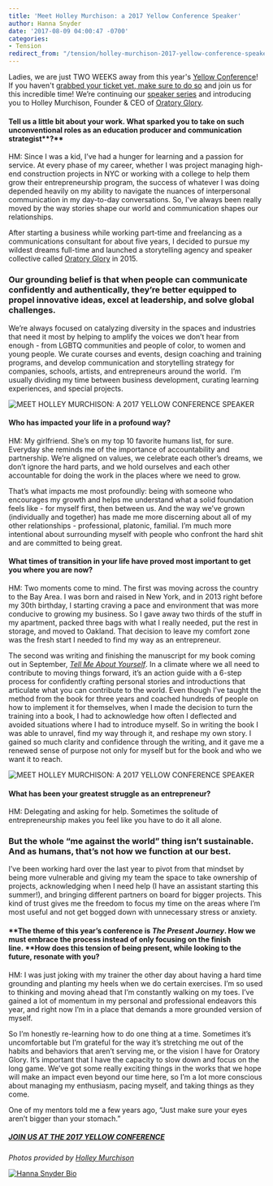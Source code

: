 ```yaml
---
title: 'Meet Holley Murchison: a 2017 Yellow Conference Speaker'
author: Hanna Snyder
date: '2017-08-09 04:00:47 -0700'
categories:
- Tension
redirect_from: "/tension/holley-murchison-2017-yellow-conference-speaker/"
---
```


Ladies, we are just TWO WEEKS away from this year's [Yellow Conference](http://yellowco.co/conference/)! If you haven't [grabbed your ticket yet, make sure to do so](http://yellowco.co/conference/) and join us for this incredible time! We’re continuing our [speaker series](http://yellowco.co/yellow-conference-2017-speakers/) and introducing you to Holley Murchison, Founder & CEO of [Oratory Glory](http://oratoryglory.com/).

#### **Tell us a little bit about your work. What sparked you to take on such unconventional roles as an** **education producer and communication strategist****?**

HM: Since I was a kid, I’ve had a hunger for learning and a passion for service. At every phase of my career, whether I was project managing high-end construction projects in NYC or working with a college to help them grow their entrepreneurship program, the success of whatever I was doing depended heavily on my ability to navigate the nuances of interpersonal communication in my day-to-day conversations. So, I’ve always been really moved by the way stories shape our world and communication shapes our relationships.

After starting a business while working part-time and freelancing as a communications consultant for about five years, I decided to pursue my wildest dreams full-time and launched a storytelling agency and speaker collective called [Oratory Glory](http://oratoryglory.com/) in 2015\.

### **Our grounding belief is that when people can communicate confidently and authentically, they’re better equipped to propel innovative ideas, excel at leadership, and solve global challenges.**

We’re always focused on catalyzing diversity in the spaces and industries that need it most by helping to amplify the voices we don’t hear from enough - from LGBTQ communities and people of color, to women and young people. We curate courses and events, design coaching and training programs, and develop communication and storytelling strategy for companies, schools, artists, and entrepreneurs around the world.  I’m usually dividing my time between business development, curating learning experiences, and special projects.

![MEET HOLLEY MURCHISON: A 2017 YELLOW CONFERENCE SPEAKER](https://yellow-blog-images.imgix.net/2017/08/CreativeMornings-SF.jpg)

#### **Who has impacted your life in a profound way?**

HM: My girlfriend. She’s on my top 10 favorite humans list, for sure. Everyday she reminds me of the importance of accountability and partnership. We’re aligned on values, we celebrate each other’s dreams, we don’t ignore the hard parts, and we hold ourselves and each other accountable for doing the work in the places where we need to grow.

That’s what impacts me most profoundly: being with someone who encourages my growth and helps me understand what a solid foundation feels like - for myself first, then between us. And the way we’ve grown (individually and together) has made me more discerning about all of my other relationships - professional, platonic, familial. I’m much more intentional about surrounding myself with people who confront the hard shit and are committed to being great.

#### **What times of transition in your life have proved most important to get you where you are now?**

HM: Two moments come to mind. The first was moving across the country to the Bay Area. I was born and raised in New York, and in 2013 right before my 30th birthday, I starting craving a pace and environment that was more conducive to growing my business. So I gave away two thirds of the stuff in my apartment, packed three bags with what I really needed, put the rest in storage, and moved to Oakland. That decision to leave my comfort zone was the fresh start I needed to find my way as an entrepreneur.

The second was writing and finishing the manuscript for my book coming out in September, [_Tell Me About Yourself_](http://oratoryglory.com/tmay/). In a climate where we all need to contribute to moving things forward, it’s an action guide with a 6-step process for confidently crafting personal stories and introductions that articulate what you can contribute to the world. Even though I’ve taught the method from the book for three years and coached hundreds of people on how to implement it for themselves, when I made the decision to turn the training into a book, I had to acknowledge how often I deflected and avoided situations where I had to introduce myself. So in writing the book I was able to unravel, find my way through it, and reshape my own story. I gained so much clarity and confidence through the writing, and it gave me a renewed sense of purpose not only for myself but for the book and who we want it to reach.

![MEET HOLLEY MURCHISON: A 2017 YELLOW CONFERENCE SPEAKER](https://yellow-blog-images.imgix.net/2017/08/Oberlin-College-Residency.jpg)

#### **What has been your greatest struggle as an entrepreneur?**

HM: Delegating and asking for help. Sometimes the solitude of entrepreneurship makes you feel like you have to do it all alone.

### **But the whole “me against the world” thing isn’t sustainable. And as humans, that’s not how we function at our best.**

I’ve been working hard over the last year to pivot from that mindset by being more vulnerable and giving my team the space to take ownership of projects, acknowledging when I need help (I have an assistant starting this summer!), and bringing different partners on board for bigger projects. This kind of trust gives me the freedom to focus my time on the areas where I’m most useful and not get bogged down with unnecessary stress or anxiety.   

#### **The theme of this year’s conference is _The Present Journey_. How we must embrace the process instead of only focusing on the finish line. ****How does this tension of being present, while looking to the future, resonate with you?**

HM: I was just joking with my trainer the other day about having a hard time grounding and planting my heels when we do certain exercises. I’m so used to thinking and moving ahead that I’m constantly walking on my toes. I’ve gained a lot of momentum in my personal and professional endeavors this year, and right now I’m in a place that demands a more grounded version of myself.

So I’m honestly re-learning how to do one thing at a time. Sometimes it’s uncomfortable but I’m grateful for the way it’s stretching me out of the habits and behaviors that aren’t serving me, or the vision I have for Oratory Glory. It’s important that I have the capacity to slow down and focus on the long game. We’ve got some really exciting things in the works that we hope will make an impact even beyond our time here, so I’m a lot more conscious about managing my enthusiasm, pacing myself, and taking things as they come.

One of my mentors told me a few years ago, “Just make sure your eyes aren’t bigger than your stomach.”

##### [JOIN US AT THE 2017 YELLOW CONFERENCE](http://yellowco.co/conference/)

_Photos provided by [Holley Murchison](http://oratoryglory.com/)_

[![Hanna Snyder Bio](https://yellow-blog-images.imgix.net/2017/04/HANNA-BIO.jpg)](http://hannasnyder.com)
